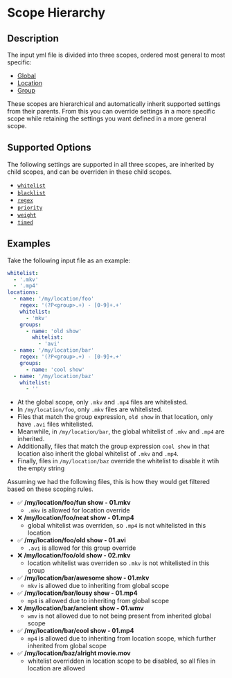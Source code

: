 # Scope Hierarchy
## Description
The input yml file is divided into three scopes, ordered most general to most specific:

* [Global](/input/scope/global-scope)
* [Location](/input/scope/location-scope)
* [Group](/input/scope/group-scope)

These scopes are hierarchical and automatically inherit supported settings from
their parents. From this you can override settings in a more specific scope while
retaining the settings you want defined in a more general scope.

## Supported Options

The following settings are supported in all three scopes, are inherited by child
scopes, and can be overriden in these child scopes.

* [`whitelist`](/input/option/blackwhitelist)
* [`blacklist`](/input/option/blackwhitelist)
* [`regex`](/input/option/regex)
* [`priority`](/input/option/priority)
* [`weight`](/input/option/weight)
* [`timed`](/input/option/timed)

## Examples

Take the following input file as an example:

```yaml
whitelist:
  - '.mkv'
  - '.mp4'
locations:
  - name: '/my/location/foo'
    regex: '(?P<group>.+) - [0-9]+.+'
    whitelist:
      - 'mkv'
    groups:
      - name: 'old show'
        whitelist:
          - 'avi'
  - name: '/my/location/bar'
    regex: '(?P<group>.+) - [0-9]+.+'
    groups:
      - name: 'cool show'
  - name: '/my/location/baz'
    whitelist:
      - ''
```

* At the global scope, only `.mkv` and `.mp4` files are whitelisted.
* In `/my/location/foo`, only `.mkv` files are whitelisted.
* Files that match the group expression, `old show` in that location,
only have `.avi` files whitelisted.
* Meanwhile, in `/my/location/bar`, the global whitelist of `.mkv` and `.mp4` are inherited.
* Additionally, files that match the group expression `cool show` in that location
also inherit the global whitelist of `.mkv` and `.mp4`.
* Finally, files in `/my/location/baz` override the whitelist to disable it wtih the empty string

Assuming we had the following files, this is how they would get filtered based
on these scoping rules.

* ✅ **/my/location/foo/fun show - 01.mkv**
    * `.mkv` is allowed for location override
* ❌ **/my/location/foo/neat show - 01.mp4**
    * global whitelist was overriden, so `.mp4` is not whitelisted in this location
* ✅ **/my/location/foo/old show - 01.avi**
    * `.avi` is allowed for this group override
* ❌ **/my/location/foo/old show - 02.mkv**
    * location whitelist was overriden so `.mkv` is not whitelisted in this group
* ✅ **/my/location/bar/awesome show - 01.mkv**
    *  `mkv` is allowed due to inheriting from global scope
* ✅ **/my/location/bar/lousy show - 01.mp4**
    *  `mp4` is allowed due to inheriting from global scope
* ❌ **/my/location/bar/ancient show - 01.wmv**
    * `wmv` is not allowed due to not being present from inherited global scope
* ✅ **/my/location/bar/cool show - 01.mp4**
    * `mp4` is allowed due to inheriting from location scope,
which further inherited from global scope
* ✅ **/my/location/baz/alright movie.mov**
    *  whitelist overridden in location scope to be disabled, so all files in location are allowed

